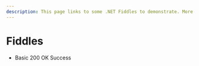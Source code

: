 ```yaml
---
description: This page links to some .NET Fiddles to demonstrate. More to be added.
---
```


# Fiddles

* Basic 200 OK Success

